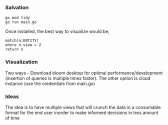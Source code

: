 ### Salvation

```
go mod tidy
go run main.go
```

Once installed, the best way to visualize would be,

```
match(n:ENTITY)
where n.view = 2
return n
```

### Visualization

Two ways - Download bloom desktop for optimal performance/development (insertion of queries is multiple times faster). The other option is cloud instance (use the credentials from main.go)

### Ideas

The idea is to have multiple views that will crunch the data in a consumable format for the end user inorder to make informed decisions in less amount of time

